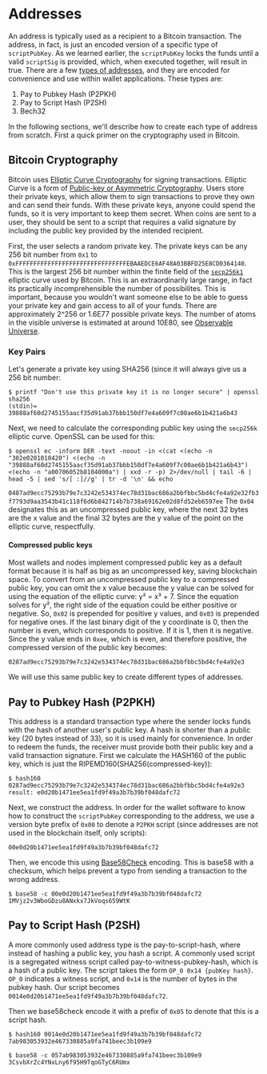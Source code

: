 # Addresses

An address is typically used as a recipient to a Bitcoin transaction. The address, in fact, is just an encoded version of a specific type of `scriptPubKey`. As we learned earlier, the `scriptPubKey` locks the funds until a valid `scriptSig` is provided, which, when executed together, will result in true. There are a few [types of addresses](https://en.bitcoin.it/wiki/List_of_address_prefixes), and they are encoded for convenience and use within wallet applications. These types are:

1. Pay to Pubkey Hash (P2PKH)
2. Pay to Script Hash (P2SH)
3. Bech32

In the following sections, we'll describe how to create each type of address from scratch. First a quick primer on the cryptography used in Bitcoin.

## Bitcoin Cryptography
Bitcoin uses [Elliptic Curve Cryptography](https://en.wikipedia.org/wiki/Elliptic_curve_cryptography) for signing transactions. Elliptic Curve is a form of [Public-key or Asymmetric Cryptography](https://en.wikipedia.org/wiki/Public-key_cryptography). Users store their private keys, which allow them to sign transactions to prove they own and can send their funds. With these private keys, anyone could spend the funds, so it is very important to keep them secret. When coins are sent to a user, they should be sent to a script that requires a valid signature by including the public key provided by the intended recipient. 

First, the user selects a random private key. The private keys can be any 256 bit number from `0x1` to `0xFFFFFFFFFFFFFFFFFFFFFFFFFFFFFFFEBAAEDCE6AF48A03BBFD25E8CD0364140`. This is the largest 256 bit number within the finite field of the [`secp256k1`](http://www.secg.org/sec2-v2.pdf) elliptic curve used by Bitcoin. This is an extraordinarily large range, in fact its practically incomprehensible the number of possibilites. This is important, because you wouldn't want someone else to be able to guess your private key and gain access to all of your funds. There are approximately 2^256 or 1.6E77 possible private keys. The number of atoms in the visible universe is estimated at around 10E80, see [Observable Universe](https://en.wikipedia.org/wiki/Observable_universe#Matter_content_%E2%80%93_number_of_atoms).

### Key Pairs
Let's generate a private key using SHA256 (since it will always give us a 256 bit number:
```
$ printf "Don't use this private key it is no longer secure" | openssl sha256
(stdin)= 39888af60d2745155aacf35d91ab37bbb150df7e4a609f7c00ae6b1b421a6b43
```
Next, we need to calculate the corresponding public key using the `secp256k` elliptic curve. OpenSSL can be used for this:

```
$ openssl ec -inform DER -text -noout -in <(cat <(echo -n "302e0201010420") <(echo -n "39888af60d2745155aacf35d91ab37bbb150df7e4a609f7c00ae6b1b421a6b43") <(echo -n "a00706052b8104000a") | xxd -r -p) 2>/dev/null | tail -6 | head -5 | sed 's/[ :]//g' | tr -d '\n' && echo
```
`0487ad9ecc75293b79e7c3242e534374ec78d31bac686a2bbfbbc5bd4cfe4a92e32fb3f7793d9aa3543b41c118f6d6b842714b7b738a69162e02d8fd52eb6597ee`
The `0x04` designates this as an uncompressed public key, where the next 32 bytes are the x value and the final 32 bytes are the y value of the point on the elliptic curve, respectfully.

#### Compressed public keys
Most wallets and nodes implement compressed public key as a default format because it is half as big as an uncompressed key, saving blockchain space. To convert from an uncompressed public key to a compressed public key, you can omit the x value because the y value can be solved for using the equation of the elliptic curve: y² = x³ + 7. Since the equation solves for y², the right side of the equation could be either positive or negative. So, `0x02` is prepended for positive y values, and `0x03` is prepended for negative ones. If the last binary digit of the y coordinate is 0, then the number is even, which corresponds to positive. If it is 1, then it is negative. Since the y value ends in `0xee`, which is even, and therefore positive, the compressed version of the public key becomes:

`0287ad9ecc75293b79e7c3242e534374ec78d31bac686a2bbfbbc5bd4cfe4a92e3`

We will use this same public key to create different types of addresses.

## Pay to Pubkey Hash (P2PKH)
This address is a standard transaction type where the sender locks funds with the hash of another user's public key. A hash is shorter than a public key (20 bytes instead of 33), so it is used mainly for convenience. In order to redeem the funds, the receiver must provide both their public key and a valid transaction signature. First we calculate the HASH160 of the public key, which is just the RIPEMD160(SHA256(compressed-key)):

```
$ hash160 0287ad9ecc75293b79e7c3242e534374ec78d31bac686a2bbfbbc5bd4cfe4a92e3
result: e0d20b1471ee5ea1fd9f49a3b7b39bf048dafc72
```

Next, we construct the address. In order for the wallet software to know how to construct the `scriptPubKey` corresponding to the address, we use a version byte prefix of `0x00` to denote a `P2PKH` script (since addresses are not used in the blockchain itself, only scripts):

`00e0d20b1471ee5ea1fd9f49a3b7b39bf048dafc72`

Then, we encode this using [Base58Check](https://en.bitcoin.it/wiki/Base58Check_encoding) encoding. This is base58 with a checksum, which helps prevent a typo from sending a transaction to the wrong address.

```
$ base58 -c 00e0d20b1471ee5ea1fd9f49a3b7b39bf048dafc72
1MVjz2v3WboGDzu8ANxkx7JkVoqs659WtK
```

## Pay to Script Hash (P2SH)
A more commonly used address type is the pay-to-script-hash, where instead of hashing a public key, you hash a script. A commonly used script is a segregated witness script called pay-to-witness-pubkey-hash, which is a hash of a public key. The script takes the form `OP_0 0x14 {pubKey hash}`. `OP_0` indicates a witness script, and `0x14` is the number of bytes in the pubkey hash. Our script becomes `0014e0d20b1471ee5ea1fd9f49a3b7b39bf048dafc72`.

Then we base58check encode it with a prefix of `0x05` to denote that this is a script hash.

```
$ hash160 0014e0d20b1471ee5ea1fd9f49a3b7b39bf048dafc72
7ab983053932e467330885a9fa741beec3b109e9

$ base58 -c 057ab983053932e467330885a9fa741beec3b109e9
3CsvbXrZc4YNxLny6f95H9TqoGTyC6RUmx
```

